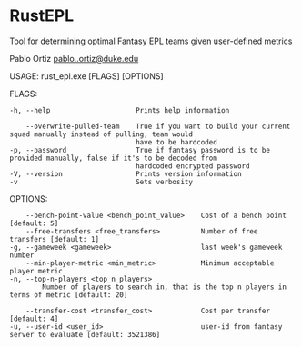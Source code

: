 # RustEPL
Tool for determining optimal Fantasy EPL teams given user-defined metrics

Pablo Ortiz <pablo..ortiz@duke.edu>


USAGE:
    rust_epl.exe [FLAGS] [OPTIONS]

FLAGS:

    -h, --help                     Prints help information
    
        --overwrite-pulled-team    True if you want to build your current squad manually instead of pulling, team would
                                   have to be hardcoded
    -p, --password                 True if fantasy password is to be provided manually, false if it's to be decoded from
                                   hardcoded encrypted password
    -V, --version                  Prints version information
    -v                             Sets verbosity


OPTIONS:

        --bench-point-value <bench_point_value>    Cost of a bench point [default: 5]
        --free-transfers <free_transfers>          Number of free transfers [default: 1]
    -g, --gameweek <gameweek>                      last week's gameweek number
        --min-player-metric <min_metric>           Minimum acceptable player metric
    -n, --top-n-players <top_n_players>
            Number of players to search in, that is the top n players in terms of metric [default: 20]

        --transfer-cost <transfer_cost>            Cost per transfer [default: 4]
    -u, --user-id <user_id>                        user-id from fantasy server to evaluate [default: 3521386]
